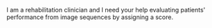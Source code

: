 I am a rehabilitation clinician and I need your help evaluating patients' performance from image sequences by assigning a score.
